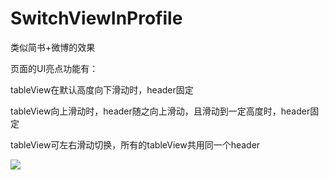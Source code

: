 # SwitchViewInProfile
类似简书+微博的效果

页面的UI亮点功能有：

tableView在默认高度向下滑动时，header固定

tableView向上滑动时，header随之向上滑动，且滑动到一定高度时，header固定

tableView可左右滑动切换，所有的tableView共用同一个header

<img src="http://upload-images.jianshu.io/upload_images/3896436-5a08dd33280a4162.png">
